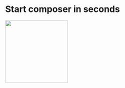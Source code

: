 # Start composer in seconds

<img class="page__header" src="https://upload.wikimedia.org/wikipedia/commons/2/26/Logo-composer-transparent.png" width="200"/>
